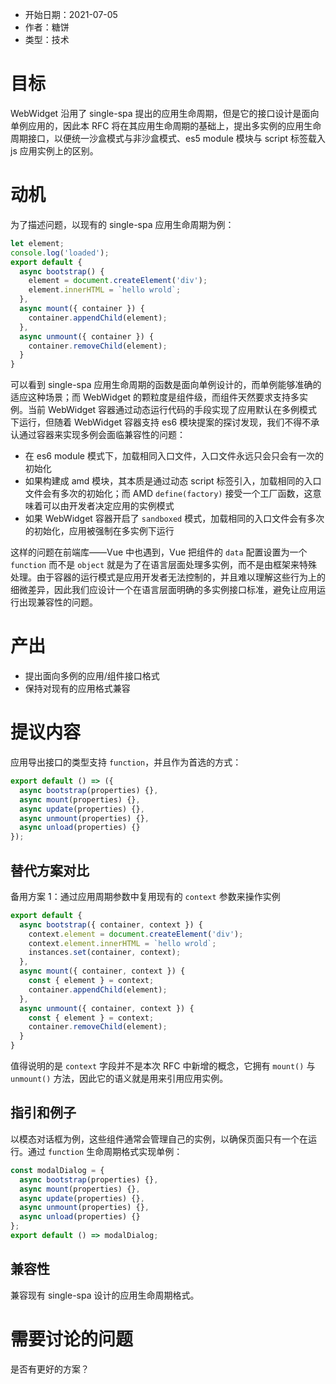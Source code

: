 
- 开始日期：2021-07-05
- 作者：糖饼
- 类型：技术

# 目标

WebWidget 沿用了 single-spa 提出的应用生命周期，但是它的接口设计是面向单例应用的，因此本 RFC 将在其应用生命周期的基础上，提出多实例的应用生命周期接口，以便统一沙盒模式与非沙盒模式、es5 module 模块与 script 标签载入 js 应用实例上的区别。

# 动机

为了描述问题，以现有的 single-spa 应用生命周期为例：

```js
let element;
console.log('loaded');
export default {
  async bootstrap() {
    element = document.createElement('div');
    element.innerHTML = `hello wrold`;
  },
  async mount({ container }) {
    container.appendChild(element);
  },
  async unmount({ container }) {
    container.removeChild(element);
  }
}
```

可以看到 single-spa 应用生命周期的函数是面向单例设计的，而单例能够准确的适应这种场景；而 WebWidget 的颗粒度是组件级，而组件天然要求支持多实例。当前 WebWidget 容器通过动态运行代码的手段实现了应用默认在多例模式下运行，但随着 WebWidget 容器支持 es6 模块提案的探讨发现，我们不得不承认通过容器来实现多例会面临兼容性的问题：

- 在 es6 module 模式下，加载相同入口文件，入口文件永远只会只会有一次的初始化
- 如果构建成 amd 模块，其本质是通过动态 script 标签引入，加载相同的入口文件会有多次的初始化；而 AMD `define(factory)` 接受一个工厂函数，这意味着可以由开发者决定应用的实例模式
- 如果 WebWidget 容器开启了 `sandboxed` 模式，加载相同的入口文件会有多次的初始化，应用被强制在多实例下运行

这样的问题在前端库——Vue 中也遇到，Vue 把组件的 `data` 配置设置为一个 `function` 而不是 `object` 就是为了在语言层面处理多实例，而不是由框架来特殊处理。由于容器的运行模式是应用开发者无法控制的，并且难以理解这些行为上的细微差异，因此我们应设计一个在语言层面明确的多实例接口标准，避免让应用运行出现兼容性的问题。

# 产出

- 提出面向多例的应用/组件接口格式
- 保持对现有的应用格式兼容

# 提议内容

应用导出接口的类型支持 `function`，并且作为首选的方式：

```js
export default () => ({
  async bootstrap(properties) {},
  async mount(properties) {},
  async update(properties) {},
  async unmount(properties) {},
  async unload(properties) {}
});
```

## 替代方案对比

备用方案 1：通过应用周期参数中复用现有的 `context` 参数来操作实例

```js
export default {
  async bootstrap({ container, context }) {
    context.element = document.createElement('div');
    context.element.innerHTML = `hello wrold`;
    instances.set(container, context);
  },
  async mount({ container, context }) {
    const { element } = context;
    container.appendChild(element);
  },
  async unmount({ container, context }) {
    const { element } = context;
    container.removeChild(element);
  }
}
```

值得说明的是 `context` 字段并不是本次 RFC 中新增的概念，它拥有 `mount()` 与 `unmount()` 方法，因此它的语义就是用来引用应用实例。

## 指引和例子

以模态对话框为例，这些组件通常会管理自己的实例，以确保页面只有一个在运行。通过 `function` 生命周期格式实现单例：

```js
const modalDialog = {
  async bootstrap(properties) {},
  async mount(properties) {},
  async update(properties) {},
  async unmount(properties) {},
  async unload(properties) {}
};
export default () => modalDialog;
```

## 兼容性

兼容现有 single-spa 设计的应用生命周期格式。

# 需要讨论的问题

是否有更好的方案？